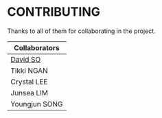 # CONTRIBUTING

Thanks to all of them for collaborating in the project.

| Collaborators |
| - |
| [David SO](https://github.com/davios715) |
| Tikki NGAN |
| Crystal LEE |
| Junsea LIM |
| Youngjun SONG |
